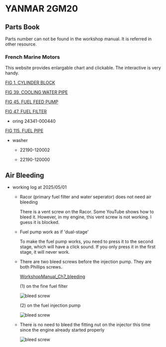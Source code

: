 # YANMAR 2GM20 

## Parts Book

Parts number can not be found in the workshop manual. It is referred in other resource.

### French Marine Motors

This website provides enlargable chart and clickable. The interactive is very handy.

[FIG 1. CYLINDER BLOCK](https://yanmarshop.com/en-GB/catalog/all/servicebom/yanmardata-845935/yanmar-marine-marine-main-engine-small-gm-series-2gm20-fig-1-cylinder-block)

[FIG 39. COOLING WATER PIPE](https://yanmarshop.com/en-GB/catalog/all/servicebom/yanmardata-846239/yanmar-marine-marine-main-engine-small-gm-series-2gm20-fig-39-cooling-water-pipe)

[FIG 45. FUEL FEED PUMP](https://yanmarshop.com/en-GB/catalog/all/servicebom/yanmardata-846288/yanmar-marine-marine-main-engine-small-gm-series-2gm20-fig-45-fuel-feed-pump)

[FIG 47. FUEL FILTER](https://yanmarshop.com/en-GB/catalog/all/servicebom/yanmardata-846308/yanmar-marine-marine-main-engine-small-gm-series-2gm20-fig-47-fuel-filter)

* oring 24341-000440

[FIG 115. FUEL PIPE](https://yanmarshop.com/en-GB/catalog/all/servicebom/yanmardata-846350/yanmar-marine-marine-main-engine-small-gm-series-2gm20-fig-115-51afuel-pipefrom-1997-09)

* washer

  * 22190-120002
  
  * 22190-120000

## Air Bleeding

* working log at 2025/05/01

  * Racor (primary fuel filter and water seperator) does not need air bleeding
    
    There is a vent screw on the Racor. Some YouTube shows how to bleed it. However, in my engine, this vent screw is not working. I guess it is blocked.

  * Fuel pump work as if 'dual-stage'

    To make the fuel pump works, you need to press it to the second stage, which will have a click sound. If you only press it in the first stage, it will never work.

  * There are two bleed screws before the injection pump. They are both Phillips screws.
 
    [WorkshopManual_Ch7_bleeding](yanmar2GM20/WorkshopManual_Ch7_bleeding.pdf)

    (1) on the fine fuel filter
 
    ![bleed screw](WorkshopManual_Ch7_bleeding_pic10.png)

    (2) on the fuel injection pump

    ![bleed screw](WorkshopManual_Ch7_bleeding_pic11.png)

  * There is no need to bleed the fitting nut on the injector this time since the engine already started properly
 
    ![bleed screw](WorkshopManual_Ch7_bleeding_pic12.png)
 
     
      
